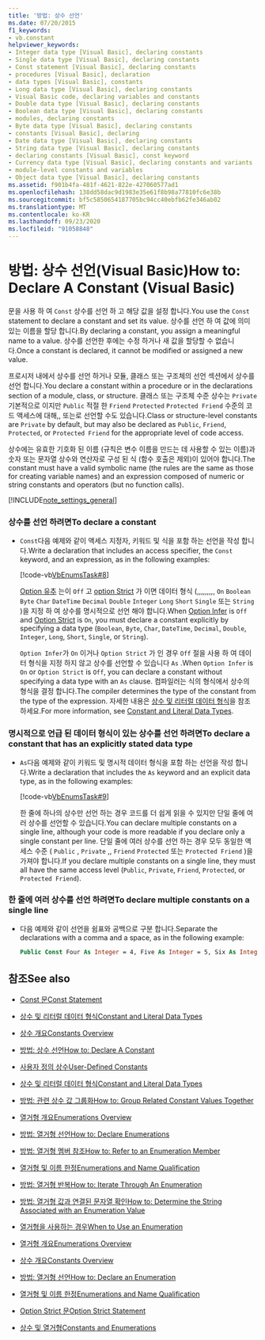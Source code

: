 ```yaml
---
title: '방법: 상수 선언'
ms.date: 07/20/2015
f1_keywords:
- vb.constant
helpviewer_keywords:
- Integer data type [Visual Basic], declaring constants
- Single data type [Visual Basic], declaring constants
- Const statement [Visual Basic], declaring constants
- procedures [Visual Basic], declaration
- data types [Visual Basic], constants
- Long data type [Visual Basic], declaring constants
- Visual Basic code, declaring variables and constants
- Double data type [Visual Basic], declaring constants
- Boolean data type [Visual Basic], declaring constants
- modules, declaring constants
- Byte data type [Visual Basic], declaring constants
- constants [Visual Basic], declaring
- Date data type [Visual Basic], declaring constants
- String data type [Visual Basic], declaring constants
- declaring constants [Visual Basic], const keyword
- Currency data type [Visual Basic], declaring constants and variants
- module-level constants and variables
- Object data type [Visual Basic], declaring constants
ms.assetid: f901b4fa-481f-4621-822e-427060577ad1
ms.openlocfilehash: 138dd58dac9d1983e35e61f8b98a77810fc6e38b
ms.sourcegitcommit: bf5c5850654187705bc94cc40ebfb62fe346ab02
ms.translationtype: MT
ms.contentlocale: ko-KR
ms.lasthandoff: 09/23/2020
ms.locfileid: "91058848"
---
```

# <a name="how-to-declare-a-constant-visual-basic"></a><span data-ttu-id="6c7d4-102">방법: 상수 선언(Visual Basic)</span><span class="sxs-lookup"><span data-stu-id="6c7d4-102">How to: Declare A Constant (Visual Basic)</span></span>

<span data-ttu-id="6c7d4-103">문을 사용 하 여 `Const` 상수를 선언 하 고 해당 값을 설정 합니다.</span><span class="sxs-lookup"><span data-stu-id="6c7d4-103">You use the `Const` statement to declare a constant and set its value.</span></span> <span data-ttu-id="6c7d4-104">상수를 선언 하 여 값에 의미 있는 이름을 할당 합니다.</span><span class="sxs-lookup"><span data-stu-id="6c7d4-104">By declaring a constant, you assign a meaningful name to a value.</span></span> <span data-ttu-id="6c7d4-105">상수를 선언한 후에는 수정 하거나 새 값을 할당할 수 없습니다.</span><span class="sxs-lookup"><span data-stu-id="6c7d4-105">Once a constant is declared, it cannot be modified or assigned a new value.</span></span>  
  
 <span data-ttu-id="6c7d4-106">프로시저 내에서 상수를 선언 하거나 모듈, 클래스 또는 구조체의 선언 섹션에서 상수를 선언 합니다.</span><span class="sxs-lookup"><span data-stu-id="6c7d4-106">You declare a constant within a procedure or in the declarations section of a module, class, or structure.</span></span> <span data-ttu-id="6c7d4-107">클래스 또는 구조체 수준 상수는 `Private` 기본적으로 이지만 `Public` 적절 한 `Friend` `Protected` `Protected Friend` 수준의 코드 액세스에 대해,, 또는로 선언할 수도 있습니다.</span><span class="sxs-lookup"><span data-stu-id="6c7d4-107">Class or structure-level constants are `Private` by default, but may also be declared as `Public`, `Friend`, `Protected`, or `Protected Friend` for the appropriate level of code access.</span></span>  
  
 <span data-ttu-id="6c7d4-108">상수에는 유효한 기호화 된 이름 (규칙은 변수 이름을 만드는 데 사용할 수 있는 이름)과 숫자 또는 문자열 상수와 연산자로 구성 된 식 (함수 호출은 제외)이 있어야 합니다.</span><span class="sxs-lookup"><span data-stu-id="6c7d4-108">The constant must have a valid symbolic name (the rules are the same as those for creating variable names) and an expression composed of numeric or string constants and operators (but no function calls).</span></span>  
  
[!INCLUDE[note_settings_general](~/includes/note-settings-general-md.md)]  
  
### <a name="to-declare-a-constant"></a><span data-ttu-id="6c7d4-109">상수를 선언 하려면</span><span class="sxs-lookup"><span data-stu-id="6c7d4-109">To declare a constant</span></span>  
  
- <span data-ttu-id="6c7d4-110">`Const`다음 예제와 같이 액세스 지정자, 키워드 및 식을 포함 하는 선언을 작성 합니다.</span><span class="sxs-lookup"><span data-stu-id="6c7d4-110">Write a declaration that includes an access specifier, the `Const` keyword, and an expression, as in the following examples:</span></span>  
  
     [!code-vb[VbEnumsTask#8](~/samples/snippets/visualbasic/VS_Snippets_VBCSharp/VbEnumsTask/VB/Class2.vb#8)]  
  
     <span data-ttu-id="6c7d4-111">[Option 유추](../../../language-reference/statements/option-infer-statement.md) 는이 `Off` 고 [option Strict](../../../language-reference/statements/option-strict-statement.md) 가 이면 데이터 형식 (,,,,,,,,, `On` `Boolean` `Byte` `Char` `DateTime` `Decimal` `Double` `Integer` `Long` `Short` `Single` 또는 `String` )을 지정 하 여 상수를 명시적으로 선언 해야 합니다.</span><span class="sxs-lookup"><span data-stu-id="6c7d4-111">When [Option Infer](../../../language-reference/statements/option-infer-statement.md) is `Off` and [Option Strict](../../../language-reference/statements/option-strict-statement.md) is `On`, you must declare a constant explicitly by specifying a data type (`Boolean`, `Byte`, `Char`, `DateTime`, `Decimal`, `Double`, `Integer`, `Long`, `Short`, `Single`, or `String`).</span></span>  
  
     <span data-ttu-id="6c7d4-112">`Option Infer`가 `On` 이거나 `Option Strict` 가 인 경우 `Off` 절을 사용 하 여 데이터 형식을 지정 하지 않고 상수를 선언할 수 있습니다 `As` .</span><span class="sxs-lookup"><span data-stu-id="6c7d4-112">When `Option Infer` is `On` or `Option Strict` is `Off`, you can declare a constant without specifying a data type with an `As` clause.</span></span> <span data-ttu-id="6c7d4-113">컴파일러는 식의 형식에서 상수의 형식을 결정 합니다.</span><span class="sxs-lookup"><span data-stu-id="6c7d4-113">The compiler determines the type of the constant from the type of the expression.</span></span> <span data-ttu-id="6c7d4-114">자세한 내용은 [상수 및 리터럴 데이터 형식](constant-and-literal-data-types.md)을 참조 하세요.</span><span class="sxs-lookup"><span data-stu-id="6c7d4-114">For more information, see [Constant and Literal Data Types](constant-and-literal-data-types.md).</span></span>  
  
### <a name="to-declare-a-constant-that-has-an-explicitly-stated-data-type"></a><span data-ttu-id="6c7d4-115">명시적으로 언급 된 데이터 형식이 있는 상수를 선언 하려면</span><span class="sxs-lookup"><span data-stu-id="6c7d4-115">To declare a constant that has an explicitly stated data type</span></span>  
  
- <span data-ttu-id="6c7d4-116">`As`다음 예제와 같이 키워드 및 명시적 데이터 형식을 포함 하는 선언을 작성 합니다.</span><span class="sxs-lookup"><span data-stu-id="6c7d4-116">Write a declaration that includes the `As` keyword and an explicit data type, as in the following examples:</span></span>  
  
     [!code-vb[VbEnumsTask#9](~/samples/snippets/visualbasic/VS_Snippets_VBCSharp/VbEnumsTask/VB/Class2.vb#9)]  
  
     <span data-ttu-id="6c7d4-117">한 줄에 하나의 상수만 선언 하는 경우 코드를 더 쉽게 읽을 수 있지만 단일 줄에 여러 상수를 선언할 수 있습니다.</span><span class="sxs-lookup"><span data-stu-id="6c7d4-117">You can declare multiple constants on a single line, although your code is more readable if you declare only a single constant per line.</span></span> <span data-ttu-id="6c7d4-118">단일 줄에 여러 상수를 선언 하는 경우 모두 동일한 액세스 수준 ( `Public` , `Private` ,, `Friend` `Protected` 또는 `Protected Friend` )을 가져야 합니다.</span><span class="sxs-lookup"><span data-stu-id="6c7d4-118">If you declare multiple constants on a single line, they must all have the same access level (`Public`, `Private`, `Friend`, `Protected`, or `Protected Friend`).</span></span>  
  
### <a name="to-declare-multiple-constants-on-a-single-line"></a><span data-ttu-id="6c7d4-119">한 줄에 여러 상수를 선언 하려면</span><span class="sxs-lookup"><span data-stu-id="6c7d4-119">To declare multiple constants on a single line</span></span>  
  
- <span data-ttu-id="6c7d4-120">다음 예제와 같이 선언을 쉼표와 공백으로 구분 합니다.</span><span class="sxs-lookup"><span data-stu-id="6c7d4-120">Separate the declarations with a comma and a space, as in the following example:</span></span>  
  
    ```vb  
    Public Const Four As Integer = 4, Five As Integer = 5, Six As Integer = 44  
    ```  
  
## <a name="see-also"></a><span data-ttu-id="6c7d4-121">참조</span><span class="sxs-lookup"><span data-stu-id="6c7d4-121">See also</span></span>

- [<span data-ttu-id="6c7d4-122">Const 문</span><span class="sxs-lookup"><span data-stu-id="6c7d4-122">Const Statement</span></span>](../../../language-reference/statements/const-statement.md)
- [<span data-ttu-id="6c7d4-123">상수 및 리터럴 데이터 형식</span><span class="sxs-lookup"><span data-stu-id="6c7d4-123">Constant and Literal Data Types</span></span>](constant-and-literal-data-types.md)
- [<span data-ttu-id="6c7d4-124">상수 개요</span><span class="sxs-lookup"><span data-stu-id="6c7d4-124">Constants Overview</span></span>](constants-overview.md)
- [<span data-ttu-id="6c7d4-125">방법: 상수 선언</span><span class="sxs-lookup"><span data-stu-id="6c7d4-125">How to: Declare A Constant</span></span>](how-to-declare-a-constant.md)
- [<span data-ttu-id="6c7d4-126">사용자 정의 상수</span><span class="sxs-lookup"><span data-stu-id="6c7d4-126">User-Defined Constants</span></span>](user-defined-constants.md)
- [<span data-ttu-id="6c7d4-127">상수 및 리터럴 데이터 형식</span><span class="sxs-lookup"><span data-stu-id="6c7d4-127">Constant and Literal Data Types</span></span>](constant-and-literal-data-types.md)
- [<span data-ttu-id="6c7d4-128">방법: 관련 상수 값 그룹화</span><span class="sxs-lookup"><span data-stu-id="6c7d4-128">How to: Group Related Constant Values Together</span></span>](how-to-group-related-constant-values-together.md)
- [<span data-ttu-id="6c7d4-129">열거형 개요</span><span class="sxs-lookup"><span data-stu-id="6c7d4-129">Enumerations Overview</span></span>](enumerations-overview.md)
- [<span data-ttu-id="6c7d4-130">방법: 열거형 선언</span><span class="sxs-lookup"><span data-stu-id="6c7d4-130">How to: Declare Enumerations</span></span>](how-to-declare-enumerations.md)
- [<span data-ttu-id="6c7d4-131">방법: 열거형 멤버 참조</span><span class="sxs-lookup"><span data-stu-id="6c7d4-131">How to: Refer to an Enumeration Member</span></span>](how-to-refer-to-an-enumeration-member.md)
- [<span data-ttu-id="6c7d4-132">열거형 및 이름 한정</span><span class="sxs-lookup"><span data-stu-id="6c7d4-132">Enumerations and Name Qualification</span></span>](enumerations-and-name-qualification.md)
- [<span data-ttu-id="6c7d4-133">방법: 열거형 반복</span><span class="sxs-lookup"><span data-stu-id="6c7d4-133">How to: Iterate Through An Enumeration</span></span>](how-to-iterate-through-an-enumeration.md)
- [<span data-ttu-id="6c7d4-134">방법: 열거형 값과 연결된 문자열 확인</span><span class="sxs-lookup"><span data-stu-id="6c7d4-134">How to: Determine the String Associated with an Enumeration Value</span></span>](how-to-determine-the-string-associated-with-an-enumeration-value.md)
- [<span data-ttu-id="6c7d4-135">열거형을 사용하는 경우</span><span class="sxs-lookup"><span data-stu-id="6c7d4-135">When to Use an Enumeration</span></span>](when-to-use-an-enumeration.md)

- [<span data-ttu-id="6c7d4-136">열거형 개요</span><span class="sxs-lookup"><span data-stu-id="6c7d4-136">Enumerations Overview</span></span>](enumerations-overview.md)
- [<span data-ttu-id="6c7d4-137">상수 개요</span><span class="sxs-lookup"><span data-stu-id="6c7d4-137">Constants Overview</span></span>](constants-overview.md)
- [<span data-ttu-id="6c7d4-138">방법: 열거형 선언</span><span class="sxs-lookup"><span data-stu-id="6c7d4-138">How to: Declare an Enumeration</span></span>](how-to-declare-enumerations.md)
- [<span data-ttu-id="6c7d4-139">열거형 및 이름 한정</span><span class="sxs-lookup"><span data-stu-id="6c7d4-139">Enumerations and Name Qualification</span></span>](enumerations-and-name-qualification.md)
- [<span data-ttu-id="6c7d4-140">Option Strict 문</span><span class="sxs-lookup"><span data-stu-id="6c7d4-140">Option Strict Statement</span></span>](../../../language-reference/statements/option-strict-statement.md)
- [<span data-ttu-id="6c7d4-141">상수 및 열거형</span><span class="sxs-lookup"><span data-stu-id="6c7d4-141">Constants and Enumerations</span></span>](../../../language-reference/constants-and-enumerations.md)
